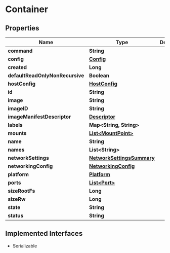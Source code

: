 

# Container


## Properties

| Name | Type | Description | Notes |
|------------ | ------------- | ------------- | -------------|
|**command** | **String** |  |  [optional] |
|**config** | [**Config**](Config.md) |  |  [optional] |
|**created** | **Long** |  |  [optional] |
|**defaultReadOnlyNonRecursive** | **Boolean** |  |  [optional] |
|**hostConfig** | [**HostConfig**](HostConfig.md) |  |  [optional] |
|**id** | **String** |  |  [optional] |
|**image** | **String** |  |  [optional] |
|**imageID** | **String** |  |  [optional] |
|**imageManifestDescriptor** | [**Descriptor**](Descriptor.md) |  |  [optional] |
|**labels** | **Map&lt;String, String&gt;** |  |  [optional] |
|**mounts** | [**List&lt;MountPoint&gt;**](MountPoint.md) |  |  [optional] |
|**name** | **String** |  |  [optional] |
|**names** | **List&lt;String&gt;** |  |  [optional] |
|**networkSettings** | [**NetworkSettingsSummary**](NetworkSettingsSummary.md) |  |  [optional] |
|**networkingConfig** | [**NetworkingConfig**](NetworkingConfig.md) |  |  [optional] |
|**platform** | [**Platform**](Platform.md) |  |  [optional] |
|**ports** | [**List&lt;Port&gt;**](Port.md) |  |  [optional] |
|**sizeRootFs** | **Long** |  |  [optional] |
|**sizeRw** | **Long** |  |  [optional] |
|**state** | **String** |  |  [optional] |
|**status** | **String** |  |  [optional] |


## Implemented Interfaces

* Serializable


